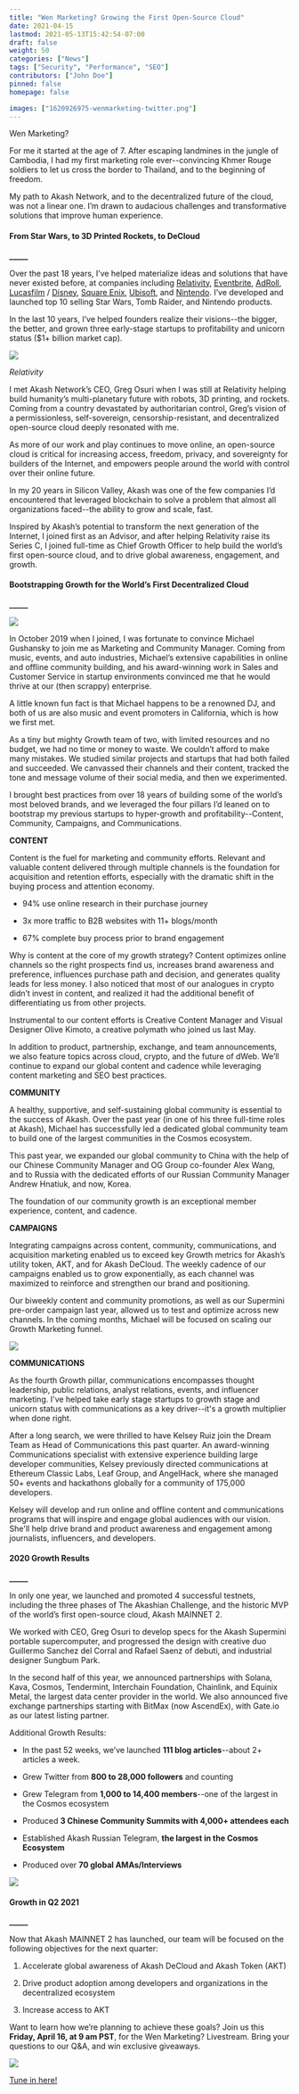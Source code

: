 ```yaml
---
title: "Wen Marketing? Growing the First Open-Source Cloud"
date: 2021-04-15
lastmod: 2021-05-13T15:42:54-07:00
draft: false
weight: 50
categories: ["News"]
tags: ["Security", "Performance", "SEO"]
contributors: ["John Doe"]
pinned: false
homepage: false

images: ["1620926975-wenmarketing-twitter.png"]
---
```

  
Wen Marketing?  

For me it started at the age of 7. After escaping landmines in the jungle of Cambodia, I had my first marketing role ever--convincing Khmer Rouge soldiers to let us cross the border to Thailand, and to the beginning of freedom.   

My path to Akash Network, and to the decentralized future of the cloud, was not a linear one. I’m drawn to audacious challenges and transformative solutions that improve human experience.

#### **From Star Wars, to 3D Printed Rockets, to DeCloud**  
**\_\_\_\_\_**

Over the past 18 years, I’ve helped materialize ideas and solutions that have never existed before, at companies including [Relativity](https://www.relativityspace.com/), [Eventbrite](https://www.eventbrite.com/l/sell-tickets/?&mkwid=s_dc&pcrid=436502086719&pkw=eventbrite&pmt=e&plc=&_bk=eventbrite&_bt=436502086719&_bm=e&_bn=g&gclid=Cj0KCQjwpdqDBhCSARIsAEUJ0hPwXBhdbyDhJv4tXf-dtWR5B46bNjCg8wPZQAIiqnG1w4IEZuCCrpkaAoOUEALw_wcB&gclsrc=aw.ds), [AdRoll](https://www.adroll.com/), [Lucasfilm](https://www.lucasfilm.com/) / [Disney](https://www.disney.com/), [Square Enix](https://square-enix-games.com/en_US/home), [Ubisoft](https://www.ubisoft.com/en-us/), and [Nintendo](https://www.nintendo.com/). I’ve developed and launched top 10 selling Star Wars, Tomb Raider, and Nintendo products.  

In the last 10 years, I’ve helped founders realize their visions--the bigger, the better, and grown three early-stage startups to profitability and unicorn status ($1+ billion market cap).  

![](https://www.datocms-assets.com/45776/1620925203-106734073-1602081721357-relativityspacetemplar-1024x576.jpeg)

_Relativity_

I met Akash Network’s CEO, Greg Osuri when I was still at Relativity helping build humanity’s multi-planetary future with robots, 3D printing, and rockets. Coming from a country devastated by authoritarian control, Greg’s vision of a permissionless, self-sovereign, censorship-resistant, and decentralized open-source cloud deeply resonated with me.  

As more of our work and play continues to move online, an open-source cloud is critical for increasing access, freedom, privacy, and sovereignty for builders of the Internet, and empowers people around the world with control over their online future.  

In my 20 years in Silicon Valley, Akash was one of the few companies I’d encountered that leveraged blockchain to solve a problem that almost all organizations faced--the ability to grow and scale, fast.   

Inspired by Akash’s potential to transform the next generation of the Internet, I joined first as an Advisor, and after helping Relativity raise its Series C, I joined full-time as Chief Growth Officer to help build the world’s first open-source cloud, and to drive global awareness, engagement, and growth.

#### **Bootstrapping Growth for the World’s First Decentralized Cloud**  
**\_\_\_\_\_**

![](https://www.datocms-assets.com/45776/1620926937-23stqj0p0um-ilyah9mapnm5csdaqwxyfkus3oxg6sh04y1brpw6z4np8ilro6onmtlmyw20k73sfwmvb76vbx3tolbsztklhpegest3vipd-gjvvgh2zgj3vpbhjuxdwjn0bim.jpeg)

In October 2019 when I joined, I was fortunate to convince Michael Gushansky to join me as Marketing and Community Manager. Coming from music, events, and auto industries, Michael’s extensive capabilities in online and offline community building, and his award-winning work in Sales and Customer Service in startup environments convinced me that he would thrive at our (then scrappy) enterprise.  

A little known fun fact is that Michael happens to be a renowned DJ, and both of us are also music and event promoters in California, which is how we first met.   

As a tiny but mighty Growth team of two, with limited resources and no budget, we had no time or money to waste. We couldn’t afford to make many mistakes. We studied similar projects and startups that had both failed and succeeded. We canvassed their channels and their content, tracked the tone and message volume of their social media, and then we experimented.   

I brought best practices from over 18 years of building some of the world’s most beloved brands, and we leveraged the four pillars I’d leaned on to bootstrap my previous startups to hyper-growth and profitability--Content, Community, Campaigns, and Communications.

  
**CONTENT**  

Content is the fuel for marketing and community efforts. Relevant and valuable content delivered through multiple channels is the foundation for acquisition and retention efforts, especially with the dramatic shift in the buying process and attention economy.  

*   94% use online research in their purchase journey
    
*   3x more traffic to B2B websites with 11+ blogs/month
    
*   67% complete buy process prior to brand engagement
    

Why is content at the core of my growth strategy? Content optimizes online channels so the right prospects find us, increases brand awareness and preference, influences purchase path and decision, and generates quality leads for less money. I also noticed that most of our analogues in crypto didn’t invest in content, and realized it had the additional benefit of differentiating us from other projects.  

Instrumental to our content efforts is Creative Content Manager and Visual Designer Olive Kimoto, a creative polymath who joined us last May.   

In addition to product, partnership, exchange, and team announcements, we also feature topics across cloud, crypto, and the future of dWeb. We’ll continue to expand our global content and cadence while leveraging content marketing and SEO best practices.

  
**COMMUNITY**  

A healthy, supportive, and self-sustaining global community is essential to the success of Akash. Over the past year (in one of his three full-time roles at Akash), Michael has successfully led a dedicated global community team to build one of the largest communities in the Cosmos ecosystem.   

This past year, we expanded our global community to China with the help of our Chinese Community Manager and OG Group co-founder Alex Wang, and to Russia with the dedicated efforts of our Russian Community Manager Andrew Hnatiuk, and now, Korea.  

The foundation of our community growth is an exceptional member experience, content, and cadence.

  
**CAMPAIGNS**  

Integrating campaigns across content, community, communications, and acquisition marketing enabled us to exceed key Growth metrics for Akash’s utility token, AKT, and for Akash DeCloud. The weekly cadence of our campaigns enabled us to grow exponentially, as each channel was maximized to reinforce and strengthen our brand and positioning.  

Our biweekly content and community promotions, as well as our Supermini pre-order campaign last year, allowed us to test and optimize across new channels. In the coming months, Michael will be focused on scaling our Growth Marketing funnel.

![](https://www.datocms-assets.com/45776/1620922422-akashsuperminifrontside-1024x576.jpg)

  
**COMMUNICATIONS**  

As the fourth Growth pillar, communications encompasses thought leadership, public relations, analyst relations, events, and influencer marketing. I've helped take early stage startups to growth stage and unicorn status with communications as a key driver--it's a growth multiplier when done right.   

After a long search, we were thrilled to have Kelsey Ruiz join the Dream Team as Head of Communications this past quarter. An award-winning Communications specialist with extensive experience building large developer communities, Kelsey previously directed communications at Ethereum Classic Labs, Leaf Group, and AngelHack, where she managed 50+ events and hackathons globally for a community of 175,000 developers.  

Kelsey will develop and run online and offline content and communications programs that will inspire and engage global audiences with our vision. She'll help drive brand and product awareness and engagement among journalists, influencers, and developers.

#### **2020 Growth Results**  
**\_\_\_\_\_**

In only one year, we launched and promoted 4 successful testnets, including the three phases of The Akashian Challenge, and the historic MVP of the world’s first open-source cloud, Akash MAINNET 2.  

We worked with CEO, Greg Osuri to develop specs for the Akash Supermini portable supercomputer, and progressed the design with creative duo Guillermo Sanchez del Corral and Rafael Saenz of debuti, and industrial designer Sungbum Park.   

In the second half of this year, we announced partnerships with Solana, Kava, Cosmos, Tendermint, Interchain Foundation, Chainlink, and Equinix Metal, the largest data center provider in the world. We also announced five exchange partnerships starting with BitMax (now AscendEx), with Gate.io as our latest listing partner.  

Additional Growth Results:

*   In the past 52 weeks, we’ve launched **111 blog articles**\--about 2+ articles a week.
    
*   Grew Twitter from **800 to 28,000 followers** and counting
    
*   Grew Telegram from **1,000 to 14,400 members**\--one of the largest in the Cosmos ecosystem
    
*   Produced **3 Chinese Community Summits with 4,000+ attendees each**
    
*   Established Akash Russian Telegram, **the largest in the Cosmos Ecosystem**
    
*   Produced over **70 global AMAs/Interviews**
    

![](https://www.datocms-assets.com/45776/1620925368-team3-1024x706.png)

#### **Growth in Q2 2021**  
**\_\_\_\_\_**

Now that Akash MAINNET 2 has launched, our team will be focused on the following objectives for the next quarter:

1.  Accelerate global awareness of Akash DeCloud and Akash Token (AKT)
    
2.  Drive product adoption among developers and organizations in the decentralized ecosystem
    
3.  Increase access to AKT
    

Want to learn how we’re planning to achieve these goals? Join us this **Friday, April 16, at 9 am PST**, for the Wen Marketing? Livestream. Bring your questions to our Q&A, and win exclusive giveaways.  
  

![](https://www.datocms-assets.com/45776/1620926960-wenmarketing-newtime-1024x576.png)

  

[Tune in here!](https://www.youtube.com/watch?v=BzCyXRr8y3c)